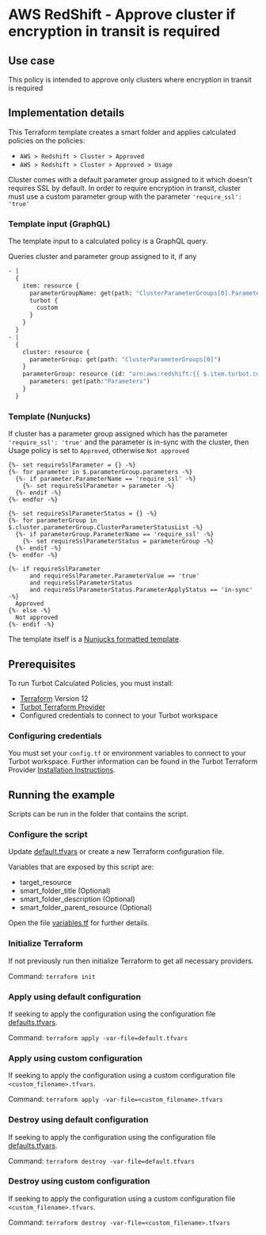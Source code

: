 # AWS RedShift - Approve cluster if encryption in transit is required

## Use case

This policy is intended to approve only clusters where encryption in transit is required

## Implementation details

This Terraform template creates a smart folder and applies calculated policies on the policies:

- `AWS > Redshift > Cluster > Approved`
- `AWS > Redshift > Cluster > Approved > Usage`

Cluster comes with a default parameter group assigned to it which doesn't requires SSL by default.
In order to require encryption in transit, cluster must use a custom parameter group with the
parameter `'require_ssl': 'true'`

### Template input (GraphQL)

The template input to a calculated policy is a GraphQL query.

Queries cluster and parameter group assigned to it, if any

```graphql
- |
  {
    item: resource {
      parameterGroupName: get(path: "ClusterParameterGroups[0].ParameterGroupName")
      turbot {
        custom
      }
    }
  }
- |
  {
    cluster: resource {
      parameterGroup: get(path: "ClusterParameterGroups[0]")
    }
    parameterGroup: resource (id: "arn:aws:redshift:{{ $.item.turbot.custom.aws.regionName }}:{{ $.item.turbot.custom.aws.accountId }}:parametergroup:{{ $.item.parameterGroupName }}") {
      parameters: get(path:"Parameters")
    }
  }
```

### Template (Nunjucks)

If cluster has a parameter group assigned which has the parameter `'require_ssl': 'true'`
and the parameter is in-sync with the cluster, then Usage policy is set to `Approved`, otherwise `Not approved`

```nunjucks
{%- set requireSslParameter = {} -%}
{%- for parameter in $.parameterGroup.parameters -%}
  {%- if parameter.ParameterName == 'require_ssl' -%}
    {%- set requireSslParameter = parameter -%}
  {%- endif -%}
{%- endfor -%}

{%- set requireSslParameterStatus = {} -%}
{%- for parameterGroup in $.cluster.parameterGroup.ClusterParameterStatusList -%}
  {%- if parameterGroup.ParameterName == 'require_ssl' -%}
    {%- set requireSslParameterStatus = parameterGroup -%}
  {%- endif -%}
{%- endfor -%}

{%- if requireSslParameter
      and requireSslParameter.ParameterValue == 'true'
      and requireSslParameterStatus
      and requireSslParameterStatus.ParameterApplyStatus == 'in-sync' -%}
  Approved
{%- else -%}
  Not approved
{%- endif -%}
```

The template itself is a [Nunjucks formatted template](https://mozilla.github.io/nunjucks/templating.html).

## Prerequisites

To run Turbot Calculated Policies, you must install:

- [Terraform](https://www.terraform.io) Version 12
- [Turbot Terraform Provider](https://turbot.com/v5/docs/reference/terraform/provider)
- Configured credentials to connect to your Turbot workspace

### Configuring credentials

You must set your `config.tf` or environment variables to connect to your Turbot workspace.
Further information can be found in the Turbot Terraform Provider [Installation Instructions](https://turbot.com/v5/docs/reference/terraform/provider).

## Running the example

Scripts can be run in the folder that contains the script.

### Configure the script

Update [default.tfvars](default.tfvars) or create a new Terraform configuration file.

Variables that are exposed by this script are:

- target_resource
- smart_folder_title (Optional)
- smart_folder_description (Optional)
- smart_folder_parent_resource (Optional)

Open the file [variables.tf](variables.tf) for further details.

### Initialize Terraform

If not previously run then initialize Terraform to get all necessary providers.

Command: `terraform init`

### Apply using default configuration

If seeking to apply the configuration using the configuration file [defaults.tfvars](defaults.tfvars).

Command: `terraform apply -var-file=default.tfvars`

### Apply using custom configuration

If seeking to apply the configuration using a custom configuration file `<custom_filename>.tfvars`.

Command: `terraform apply -var-file=<custom_filename>.tfvars`

### Destroy using default configuration

If seeking to apply the configuration using the configuration file [defaults.tfvars](defaults.tfvars).

Command: `terraform destroy -var-file=default.tfvars`

### Destroy using custom configuration

If seeking to apply the configuration using a custom configuration file `<custom_filename>.tfvars`.

Command: `terraform destroy -var-file=<custom_filename>.tfvars`
